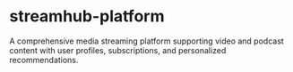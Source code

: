 # streamhub-platform
A comprehensive media streaming platform supporting video and podcast content with user profiles, subscriptions, and personalized recommendations.
